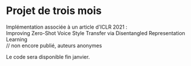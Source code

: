 # Projet de trois mois

Implémentation associée à un article d'ICLR 2021 :  
Improving Zero-Shot Voice Style Transfer via Disentangled Representation Learning  
// non encore publié, auteurs anonymes

Le code sera disponible fin janvier.
